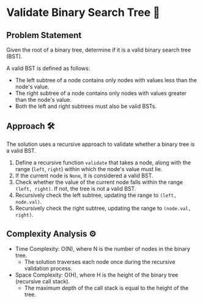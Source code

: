 # Validate Binary Search Tree 🌲

## Problem Statement

Given the root of a binary tree, determine if it is a valid binary search tree (BST).

A valid BST is defined as follows:
- The left subtree of a node contains only nodes with values less than the node's value.
- The right subtree of a node contains only nodes with values greater than the node's value.
- Both the left and right subtrees must also be valid BSTs.

## Approach 🛠️

The solution uses a recursive approach to validate whether a binary tree is a valid BST.

1. Define a recursive function `validate` that takes a node, along with the range (`left`, `right`) within which the node's value must lie.
2. If the current node is `None`, it is considered a valid BST.
3. Check whether the value of the current node falls within the range `(left, right)`. If not, the tree is not a valid BST.
4. Recursively check the left subtree, updating the range to `(left, node.val)`.
5. Recursively check the right subtree, updating the range to `(node.val, right)`.

## Complexity Analysis ⚙️

- Time Complexity: O(N), where N is the number of nodes in the binary tree.
  - The solution traverses each node once during the recursive validation process.
- Space Complexity: O(H), where H is the height of the binary tree (recursive call stack).
  - The maximum depth of the call stack is equal to the height of the tree.
